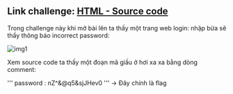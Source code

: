 ## Link challenge: [HTML - Source code](https://www.root-me.org/en/Challenges/Web-Server/HTML-Source-code)

Trong challenge này khi mở bài lên ta thấy một trang web login: nhập bừa sẽ thấy thông báo incorrect password:

![img1](https://i.imgur.com/w2fjSE9.png)

Xem source code ta thấy một đoạn mã giấu ở hơi xa xa bằng dòng comment:

'''
password : nZ^&@q5&sjJHev0
'''
-> Đây chính là flag
